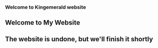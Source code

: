 ### Welcome to Kingemerald website

## Welcome to My Website
## The website is undone, but we'll finish it shortly
